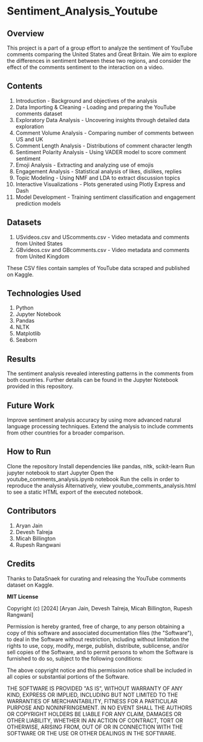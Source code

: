 # Sentiment_Analysis_Youtube

## Overview

This project is a part of a group effort to analyze the sentiment of YouTube comments comparing the United States and Great Britain. We aim to explore the differences in sentiment between these two regions, and consider the effect of the comments sentiment to the interaction on a video.

## Contents

1. Introduction - Background and objectives of the analysis
2. Data Importing & Cleaning - Loading and preparing the YouTube comments dataset
3. Exploratory Data Analysis - Uncovering insights through detailed data exploration
4. Comment Volume Analysis - Comparing number of comments between US and UK
5. Comment Length Analysis - Distributions of comment character length
6. Sentiment Polarity Analysis - Using VADER model to score comment sentiment
7. Emoji Analysis - Extracting and analyzing use of emojis
8. Engagement Analysis - Statistical analysis of likes, dislikes, replies
9. Topic Modeling - Using NMF and LDA to extract discussion topics
10. Interactive Visualizations - Plots generated using Plotly Express and Dash
11. Model Development - Training sentiment classification and engagement prediction models

## Datasets 

1. USvideos.csv and UScomments.csv - Video metadata and comments from United States
2. GBvideos.csv and GBcomments.csv - Video metadata and comments from United Kingdom

These CSV files contain samples of YouTube data scraped and published on Kaggle.

## Technologies Used

1. Python
2. Jupyter Notebook
3. Pandas
4. NLTK
5. Matplotlib
6. Seaborn

## Results

The sentiment analysis revealed interesting patterns in the comments from both countries. Further details can be found in the Jupyter Notebook provided in this repository.

## Future Work

Improve sentiment analysis accuracy by using more advanced natural language processing techniques.
Extend the analysis to include comments from other countries for a broader comparison.

## How to Run

Clone the repository
Install dependencies like pandas, nltk, scikit-learn
Run jupyter notebook to start Jupyter
Open the youtube_comments_analysis.ipynb notebook
Run the cells in order to reproduce the analysis
Alternatively, view youtube_comments_analysis.html to see a static HTML export of the executed notebook.

## Contributors 

1. Aryan Jain
2. Devesh Talreja
3. Micah Billington
4. Rupesh Rangwani

## Credits

Thanks to DataSnaek for curating and releasing the YouTube comments dataset on Kaggle.

**MIT License**

Copyright (c) [2024] [Aryan Jain, Devesh Talreja, Micah Billington, Rupesh Rangwani]

Permission is hereby granted, free of charge, to any person obtaining a copy
of this software and associated documentation files (the "Software"), to deal
in the Software without restriction, including without limitation the rights
to use, copy, modify, merge, publish, distribute, sublicense, and/or sell
copies of the Software, and to permit persons to whom the Software is
furnished to do so, subject to the following conditions:

The above copyright notice and this permission notice shall be included in all
copies or substantial portions of the Software.

THE SOFTWARE IS PROVIDED "AS IS", WITHOUT WARRANTY OF ANY KIND, EXPRESS OR
IMPLIED, INCLUDING BUT NOT LIMITED TO THE WARRANTIES OF MERCHANTABILITY,
FITNESS FOR A PARTICULAR PURPOSE AND NONINFRINGEMENT. IN NO EVENT SHALL THE
AUTHORS OR COPYRIGHT HOLDERS BE LIABLE FOR ANY CLAIM, DAMAGES OR OTHER
LIABILITY, WHETHER IN AN ACTION OF CONTRACT, TORT OR OTHERWISE, ARISING FROM,
OUT OF OR IN CONNECTION WITH THE SOFTWARE OR THE USE OR OTHER DEALINGS IN THE
SOFTWARE.


